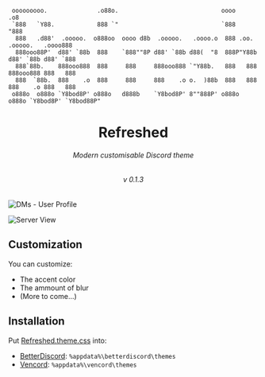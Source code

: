 ```
 ooooooooo.              .o88o.                             oooo                        .o8  
 `888   `Y88.            888 `"                             `888                       "888  
  888   .d88'  .ooooo.  o888oo  oooo d8b  .ooooo.   .oooo.o  888 .oo.    .ooooo.   .oooo888  
  888ooo88P'  d88' `88b  888    `888""8P d88' `88b d88(  "8  888P"Y88b  d88' `88b d88' `888  
  888`88b.    888ooo888  888     888     888ooo888 `"Y88b.   888   888  888ooo888 888   888  
  888  `88b.  888    .o  888     888     888    .o o.  )88b  888   888  888    .o 888   888  
 o888o  o888o `Y8bod8P' o888o   d888b    `Y8bod8P' 8""888P' o888o o888o `Y8bod8P' `Y8bod88P"
```

<div align="center">

# Refreshed
###### Modern customisable Discord theme
###### v 0.1.3

</div>

![DMs - User Profile](https://i.ibb.co/TDPxGLmy/Version0-0-9-dm.png)

![Server View](https://i.ibb.co/dsMTdVXJ/Version0-0-9-server.png)

## Customization

You can customize:

- The accent color
- The ammount of blur
- (More to come...)

## Installation

Put [Refreshed.theme.css](https://raw.githubusercontent.com/baikil/Refreshed/refs/heads/main/Refreshed.theme.css) into:

- [BetterDiscord](https://betterdiscord.app/): `%appdata%\betterdiscord\themes`
- [Vencord](https://vencord.dev/download/): `%appdata%\vencord\themes`
